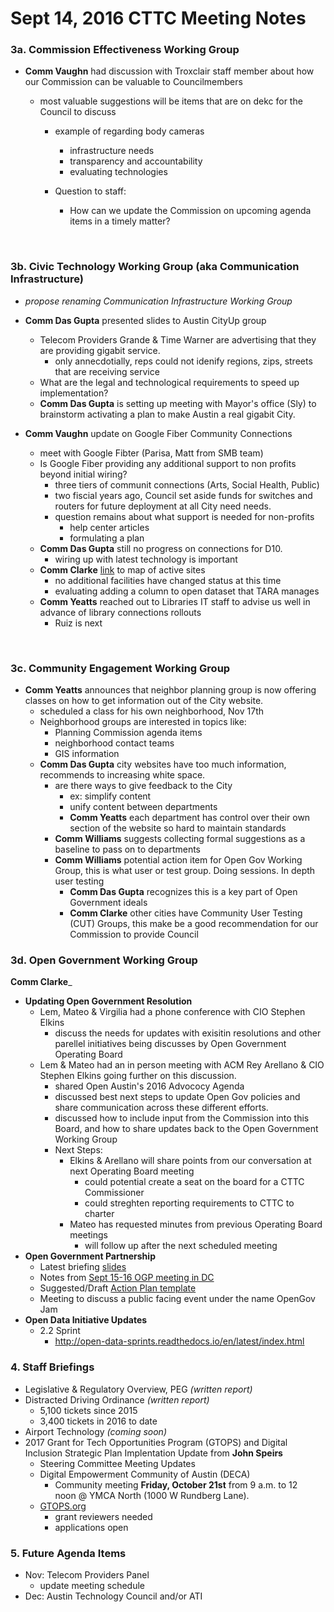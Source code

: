 # Sept 14, 2016 CTTC Meeting Notes

### 3a. Commission Effectiveness Working Group

- **Comm Vaughn** had discussion with Troxclair staff member about how our Commission can be valuable to Councilmembers

  - most valuable suggestions will be items that are on dekc for the Council to discuss

    - example of regarding body cameras

      - infrastructure needs
      - transparency and accountability
      - evaluating technologies

    - Question to staff: 

      - How can we update the Commission on upcoming agenda items in a timely matter?

      ​

### 3b. Civic Technology Working Group (aka Communication Infrastructure)

- _propose renaming Communication Infrastructure Working Group_

- **Comm Das Gupta** presented slides to Austin CityUp group

  - Telecom Providers  Grande & Time Warner are advertising that they are providing gigabit service.
    - only annecdotially, reps could not idenify regions, zips, streets that are receiving service
  - What are the legal and technological requirements to speed up implementation?
  - **Comm Das Gupta** is setting up meeting with Mayor's office (Sly) to brainstorm activating a plan to make Austin a real gigabit City.

- **Comm Vaughn** update on Google Fiber Community Connections

  - meet with Google Fibter (Parisa, Matt from SMB team)
  - Is Google Fiber providing any additional support to non profits beyond initial wiring?
    - three tiers of communit connections (Arts, Social Health, Public)
    - two fiscial years ago, Council set aside funds for switches and routers for future deployment at all City need needs.
    - question remains about what support is needed for non-profits
      - help center articles
      - formulating a plan
  - **Comm Das Gupta** still no progress on connections for D10.
    - wiring up with latest technology is important 
  - **Comm Clarke** [link](https://openaustin.carto.com/u/oa-admin/viz/2bbba414-5754-11e5-9adf-0e853d047bba/embed_map) to map of active sites
    - no additional facilities have changed status at this time
    - evaluating adding a column to open dataset that TARA manages
  - **Comm Yeatts** reached out to Libraries IT staff to advise us well in advance of library connections rollouts
    - Ruiz is next

  ​

### 3c. Community Engagement Working Group

- **Comm Yeatts** announces that neighbor planning group is now offering classes on how to get information out of the City website.
  - scheduled a class for his own neighborhood, Nov 17th
  - Neighborhood groups are interested in topics like: 
    - Planning Commission agenda items
    - neighborhood contact teams
    - GIS information
  - **Comm Das Gupta** city websites have too much information, recommends to increasing white space.
    - are there ways to give feedback to the City
      - ex: simplify content
      - unify content between departments
      - **Comm Yeatts** each department has control over their own section of the website so hard to maintain standards
    - **Comm Williams** suggests collecting formal suggestions as a baseline to pass on to departments
    - **Comm Williams** potential action item for Open Gov Working Group, this is what user or test group. Doing sessions. In depth user testing
      - **Comm Das Gupta** recognizes this is a key part of Open Government ideals
      - **Comm Clarke** other cities have Community User Testing (CUT) Groups, this make be a good recommendation for our Commission to provide Council



### 3d. Open Government Working Group

**Comm Clarke**_

- **Updating Open Government Resolution**
  - Lem, Mateo & Virgilia had a phone conference with CIO Stephen Elkins
    - discuss the needs for updates with exisitin resolutions and other parellel initiatives being discusses by Open Government Operating Board
  - Lem & Mateo had an in person meeting with ACM Rey Arellano & CIO Stephen Elkins going further on this discussion.
    - shared Open Austin's 2016 Advococy Agenda
    - discussed best next steps to update Open Gov policies and share communication across these different efforts. 
    - discussed how to include input from the Commission into this Board, and how to share updates back to the Open Government Working Group
    - Next Steps:
      - Elkins & Arellano will share points from our conversation at next Operating Board meeting
        - could potential create a seat on the board for a CTTC Commissioner
        - could streghten reporting requirements to CTTC to charter
      - Mateo has requested minutes from previous Operating Board meetings
        - will follow up after the next scheduled meeting
- **Open Government Partnership**
  - Latest briefing [slides](https://docs.google.com/presentation/d/1sWrJSMndCjpB4cJy8IVRB7km4PsTrz6ue74wrj_dYEg/edit?usp=sharing) 
  - Notes from [Sept 15-16 OGP meeting in DC](https://docs.google.com/document/d/1YUejrou6xFcez9Kl213y92EhIyHNYwefs_BaAf5aFTE/edit?usp=sharing)
  - Suggested/Draft [Action Plan template](https://docs.google.com/document/d/1a2eIEfj6cyGt2JZtq0EHtylREObHQTJvL38V8TxewlI/edit?usp=sharing)
  - Meeting to discuss a public facing event under the name OpenGov Jam 
- **Open Data Initiative Updates**
  - 2.2 Sprint
    - http://open-data-sprints.readthedocs.io/en/latest/index.html



### 4. Staff Briefings

- Legislative & Regulatory Overview, PEG _(written report)_
- Distracted Driving Ordinance _(written report)_
  - 5,100 tickets since 2015
  - 3,400 tickets in 2016 to date
- Airport Technology _(coming soon)_
- 2017 Grant for Tech Opportunities Program (GTOPS) and Digital Inclusion Strategic Plan Implentation Update from **John Speirs**
  - Steering Committee Meeting Updates
  - Digital Empowerment Community of Austin (DECA)
    - Community meeting **Friday, October 21st** from 9 a.m. to 12 noon @ YMCA North (1000 W Rundberg Lane).
  - [GTOPS.org](https://gtops.org)
    - grant reviewers needed
    - applications open



### 5. Future Agenda Items

- Nov: Telecom Providers Panel
  - update meeting schedule
- Dec: Austin Technology Council and/or ATI